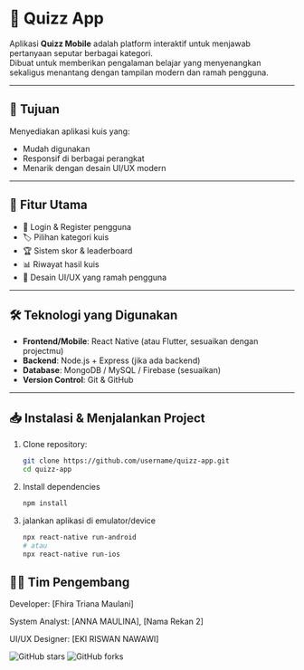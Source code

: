 # 📱 Quizz App  

Aplikasi **Quizz Mobile** adalah platform interaktif untuk menjawab pertanyaan seputar berbagai kategori.  
Dibuat untuk memberikan pengalaman belajar yang menyenangkan sekaligus menantang dengan tampilan modern dan ramah pengguna.  

---

## 🎯 Tujuan  
Menyediakan aplikasi kuis yang:  
- Mudah digunakan  
- Responsif di berbagai perangkat  
- Menarik dengan desain UI/UX modern  

---

## 🚀 Fitur Utama  
- 🔐 Login & Register pengguna  
- 🏷️ Pilihan kategori kuis  
- 🏆 Sistem skor & leaderboard  
- 📊 Riwayat hasil kuis  
- 🎨 Desain UI/UX yang ramah pengguna  

---

## 🛠️ Teknologi yang Digunakan  
- **Frontend/Mobile**: React Native (atau Flutter, sesuaikan dengan projectmu)  
- **Backend**: Node.js + Express (jika ada backend)  
- **Database**: MongoDB / MySQL / Firebase (sesuaikan)  
- **Version Control**: Git & GitHub  

---

## 📥 Instalasi & Menjalankan Project  

1. Clone repository:  
   ```bash
   git clone https://github.com/username/quizz-app.git
   cd quizz-app
   
2. Install dependencies
   ```bash
   npm install
   
4. jalankan aplikasi di emulator/device
   ```bash
   npx react-native run-android
   # atau
   npx react-native run-ios

   
## 👨‍💻 Tim Pengembang

Developer: [Fhira Triana Maulani]

System Analyst: [ANNA MAULINA], [Nama Rekan 2]

UI/UX Designer: [EKI RISWAN NAWAWI]



![GitHub stars](https://img.shields.io/github/stars/fhira21/QuizzApp?style=social)
![GitHub forks](https://img.shields.io/github/forks/fhira21/QuizzApp?style=social)
